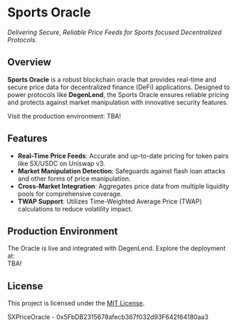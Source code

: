 # **Sports Oracle**

*Delivering Secure, Reliable Price Feeds for Sports focused Decentralized Protocols.*



## **Overview**

**Sports Oracle** is a robust blockchain oracle that provides real-time and secure price data for decentralized finance (DeFi) applications. Designed to power protocols like **DegenLend**, the Sports Oracle ensures reliable pricing and protects against market manipulation with innovative security features.

Visit the production environment: TBA!



## **Features**

- **Real-Time Price Feeds**: Accurate and up-to-date pricing for token pairs like SX/USDC on Uniswap v3.
- **Market Manipulation Detection**: Safeguards against flash loan attacks and other forms of price manipulation.
- **Cross-Market Integration**: Aggregates price data from multiple liquidity pools for comprehensive coverage.
- **TWAP Support**: Utilizes Time-Weighted Average Price (TWAP) calculations to reduce volatility impact.



## **Production Environment**

The Oracle is live and integrated with DegenLend. Explore the deployment at:  
TBA!



## **License**

This project is licensed under the [MIT License](LICENSE).

SXPriceOracle - 0x5FbDB2315678afecb367f032d93F642f64180aa3
